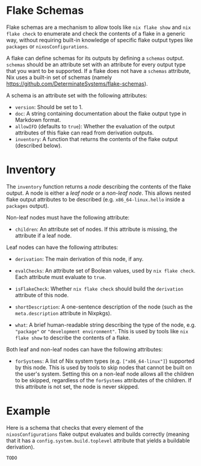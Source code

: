 # Flake Schemas

Flake schemas are a mechanism to allow tools like `nix flake show` and `nix flake check` to enumerate and check the contents of a flake
in a generic way, without requiring built-in knowledge of specific flake output types like `packages` or `nixosConfigurations`.

A flake can define schemas for its outputs by defining a `schemas` output. `schemas` should be an attribute set with an attribute for
every output type that you want to be supported. If a flake does not have a `schemas` attribute, Nix uses a built-in set of schemas (namely https://github.com/DeterminateSystems/flake-schemas).

A schema is an attribute set with the following attributes:

* `version`: Should be set to 1.
* `doc`: A string containing documentation about the flake output type in Markdown format.
* `allowIFD` (defaults to `true`): Whether the evaluation of the output attributes of this flake can read from derivation outputs.
* `inventory`: A function that returns the contents of the flake output (described below).

# Inventory

The `inventory` function returns a *node* describing the contents of the flake output. A node is either a *leaf node* or a *non-leaf node*. This allows nested flake output attributes to be described (e.g. `x86_64-linux.hello` inside a `packages` output).

Non-leaf nodes must have the following attribute:

* `children`: An attribute set of nodes. If this attribute is missing, the attribute if a leaf node.

Leaf nodes can have the following attributes:

* `derivation`: The main derivation of this node, if any.

* `evalChecks`: An attribute set of Boolean values, used by `nix flake check`. Each attribute must evaluate to `true`.

* `isFlakeCheck`: Whether `nix flake check` should build the `derivation` attribute of this node.

* `shortDescription`: A one-sentence description of the node (such as the `meta.description` attribute in Nixpkgs).

* `what`: A brief human-readable string describing the type of the node, e.g. `"package"` or `"development environment"`. This is used by tools like `nix flake show` to describe the contents of a flake.

Both leaf and non-leaf nodes can have the following attributes:

* `forSystems`: A list of Nix system types (e.g. `["x86_64-linux"]`) supported by this node. This is used by tools to skip nodes that cannot be built on the user's system. Setting this on a non-leaf node allows all the children to be skipped, regardless of the `forSystems` attributes of the children. If this attribute is not set, the node is never skipped.

# Example

Here is a schema that checks that every element of the `nixosConfigurations` flake output evaluates and builds correctly (meaning that it has a `config.system.build.toplevel` attribute that yields a buildable derivation).

```
TODO
```
